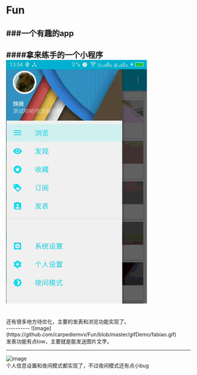 # Fun
###一个有趣的app
--------
####拿来练手的一个小程序
![image](https://github.com/carpediemvv/Fun/blob/master/gifDemo/zhuye.gif) 
----------
<br>
还有很多地方待优化，主要的发表和浏览功能实现了。




<br>
----------
![image](https://github.com/carpediemvv/Fun/blob/master/gifDemo/fabiao.gif) 
<br>
发表功能有点low，主要就是能发送图片文字。
<br>




----------
![image](https://github.com/carpediemvv/Fun/blob/master/gifDemo/shezhi.gif) 
<br>
个人信息设置和夜间模式都实现了，不过夜间模式还有点小bug

